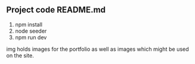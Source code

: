 ## Project code README.md
1. npm install
2. node seeder
3. npm run dev

img holds images for the portfolio as well as images which might be used on the site.